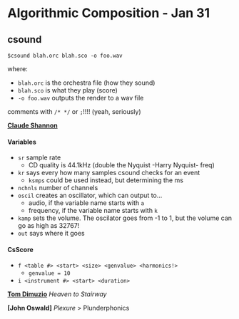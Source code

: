 # Algorithmic Composition - Jan 31

## csound

`$csound blah.orc blah.sco -o foo.wav`

where:
- `blah.orc` is the orchestra file (how they sound)
- `blah.sco` is what they play (score)
- `-o foo.wav` outputs the render to a wav file

comments with `/* */` or `;`!!!! (yeah, seriously)


**[Claude Shannon](https://en.wikipedia.org/wiki/Claude_Shannon)**

#### Variables
- `sr` sample rate
	- CD quality is 44.1kHz (double the Nyquist -Harry Nyquist- freq)
- `kr` says every how many samples csound checks for an event
	- `ksmps` could be used instead, but determining the ms
- `nchnls` number of channels
- `oscil` creates an oscillator, which can output to...
	- audio, if the variable name starts with `a`
	- frequency, if the variable name starts with `k`
- `kamp` sets the volume. The oscilator goes from -1 to 1, but the volume can go as high as 32767!
- `out` says where it goes

#### CsScore
- `f <table #> <start> <size> <genvalue> <harmonics!>`
	- `genvalue = 10`
- `i <instrument #> <start> <duration>`

**[Tom Dimuzio](http://www.thomasdimuzio.com/)** *Heaven to Stairway*

**[John Oswald]** *Plexure* > Plunderphonics
